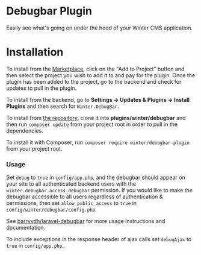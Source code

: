 # Debugbar Plugin

Easily see what's going on under the hood of your Winter CMS application.

# Installation

To install from the [Marketplace](https://github.com/wintercms/wn-debugbar-plugin), click on the "Add to Project" button and then select the project you wish to add it to and pay for the plugin. Once the plugin has been added to the project, go to the backend and check for updates to pull in the plugin.

To install from the backend, go to **Settings -> Updates & Plugins -> Install Plugins** and then search for `Winter.DebugBar`.

To install from [the repository](https://github.com/wintercms/wn-debugbar-plugin), clone it into **plugins/winter/debugbar** and then run `composer update` from your project root in order to pull in the dependencies.

To install it with Composer, run `composer require winter/debugbar-plugin` from your project root.

### Usage

Set `debug` to `true` in `config/app.php`, and the debugbar should appear on your site to all authenticated backend users with the `winter.debugbar.access_debugbar` permission. If you would like to make the debugbar accessible to all users regardless of authentication & permissions, then set `allow_public_access` to `true` in `config/winter/debugbar/config.php`.

See [barryvdh/laravel-debugbar](https://github.com/barryvdh/laravel-debugbar) for more usage instructions and documentation.

To include exceptions in the response header of ajax calls set `debugAjax` to `true` in `config/app.php`.